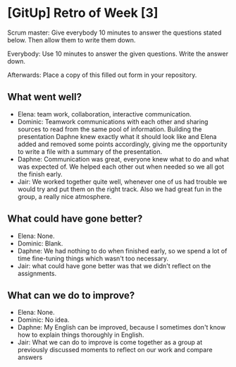 # [GitUp] Retro of Week [3]
Scrum master: Give everybody 10 minutes to answer the questions stated below. Then allow them to write them down.

Everybody: Use 10 minutes to answer the given questions. Write the answer down.

Afterwards: Place a copy of this filled out form in your repository.

## What went well?
 - Elena: team work, collaboration, interactive communication.
 - Dominic: Teamwork communications with each other and sharing sources to read from the same pool of information. Building the presentation Daphne knew exactly what it should look like and Elena added and removed some points accordingly, giving me the opportunity to write a file with a summary of the presentation.
 - Daphne: Communication was great, everyone knew what to do and what was expected of. We helped each other out when needed so we all got the finish early.
 - Jair: We worked together quite well, whenever one of us had trouble we would try and put them on the right track. Also we had great fun in the group, a really nice atmosphere.

## What could have gone better?
 - Elena: None.
 - Dominic: Blank.
 - Daphne: We had nothing to do when finished early, so we spend a lot of time fine-tuning things which wasn't too necessary.
 - Jair: what could have gone better was that we didn't reflect on the assignments.

## What can we do to improve?
 - Elena: None.
 - Dominic: No idea.
 - Daphne: My English can be improved, because I sometimes don't know how to explain things thoroughly in English.
 - Jair: What we can do to improve is come together as a group at previously discussed moments to reflect on our work and compare answers